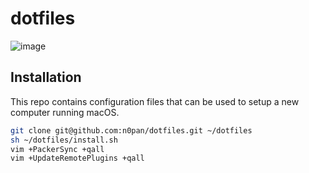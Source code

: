 # dotfiles
![image](https://user-images.githubusercontent.com/5914327/175063510-be8d5af1-9a3e-4d73-ab36-83d708239299.png)

## Installation

This repo contains configuration files that can be used to setup a new computer running macOS. 

```bash
git clone git@github.com:n0pan/dotfiles.git ~/dotfiles
sh ~/dotfiles/install.sh
vim +PackerSync +qall
vim +UpdateRemotePlugins +qall
```

